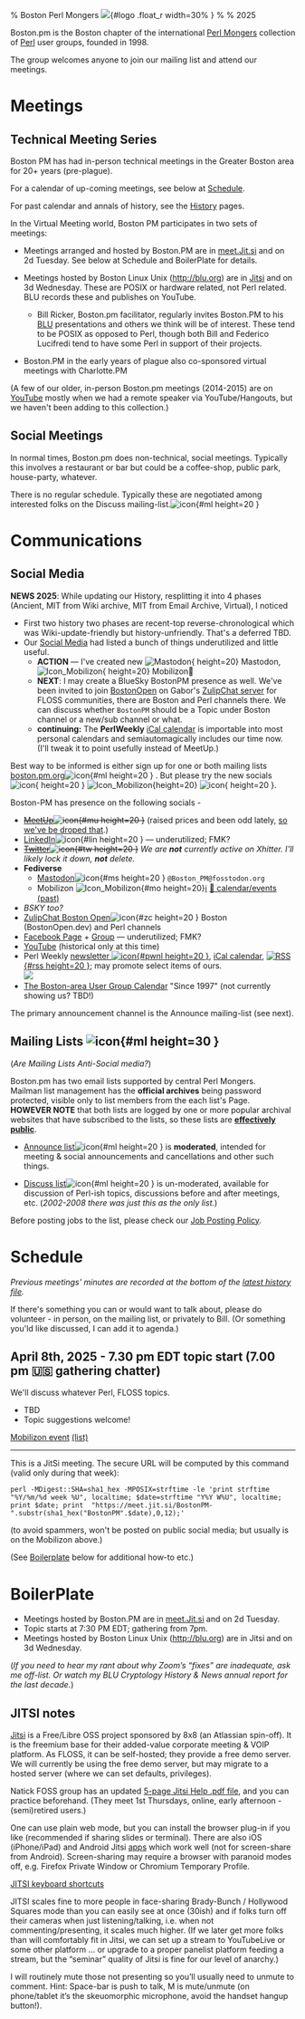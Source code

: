 % Boston Perl Mongers  ![](./images/Logo.jpg){#logo .float_r width=30% }
% 
% 2025



Boston.pm is the Boston chapter of the international [Perl Mongers](https://www.pm.org/) collection of [Perl](https://www.perl.org) user groups, founded in 1998.

The group welcomes anyone to join our mailing list and attend our meetings.

# Meetings

## Technical Meeting Series

Boston PM has had in-person technical meetings in the Greater Boston area for 20+ years (pre-plague).

For a calendar of up-coming meetings, see below at [Schedule](#schedule).

For past calendar and annals of history, see the [History](History-00.html) pages.

In the Virtual Meeting world, Boston PM participates in two sets of meetings:

* Meetings arranged and hosted by Boston.PM are in [meet.Jit.si](https://meet.Jit.si) and on 2d Tuesday. See below at Schedule and BoilerPlate for details.

* Meetings hosted by Boston Linux Unix (<http://blu.org>) are in [Jitsi](https://meet.Jit.si) and on 3d Wednesday. These are POSIX or hardware related, not Perl related. BLU records these and publishes on YouTube.

    - Bill Ricker, Boston.pm facilitator, regularly invites Boston.PM to his [BLU](https://blu.org/) presentations and others we think will be of interest. These tend to be POSIX as opposed to Perl, though both Bill and Federico Lucifredi tend to have some Perl in support of their projects.

* Boston.PM in the early years of plague also co-sponsored virtual meetings with Charlotte.PM

(A few of our older, in-person Boston.pm meetings (2014-2015) are on [YouTube](https://www.youtube.com/channel/UCY0sL_ILd6JUixlppAQlgsA/videos) mostly when we had a remote speaker via YouTube/Hangouts, but we haven't been adding to this collection.)




## Social Meetings

In normal times, Boston.pm does non-technical, social meetings.
Typically this involves a restaurant or bar but could be a coffee-shop, public park, house-party, whatever.

There is no regular schedule.
Typically these are negotiated among interested folks on the Discuss mailing-list.![icon](./images/Mail-icon.png){#ml height=20 }


# Communications

## Social Media

**NEWS 2025**: While updating our History, resplitting it into 4 phases (Ancient, MIT from Wiki archive, MIT from Email Archive, Virtual), I noticed

* First two history two phases are recent-top reverse-chronological which was Wiki-update-friendly but history-unfriendly. That's a deferred TBD.
* Our [Social Media](https://boston-pm.github.io/#social-media) had listed a bunch of things underutilized and little useful.
    - **ACTION** — I've created new ![Mastodon](images/Mastodon.png){ height=20} Mastodon, ![Icon_Mobilizon](images/Icon_Mobilizon.png){ height=20} Mobilizon&#x1F4C5; 
    - **NEXT**: I may create a BlueSky BostonPM presence as well. We've been invited to join [BostonOpen](https://bostonopen.dev) on Gabor's [ZulipChat server](https://osdc.zulipchat.com/#narrow/channel/406743-boston) for FLOSS communities, there are Boston and Perl channels there. We can discuss whether `BostonPM` should be a Topic under Boston channel or a new/sub channel or what.
    - **continuing:** The **PerlWeekly** [iCal calendar](https://perlweekly.com/perlweekly.ical) is importable into most personal calendars and semiautomagically includes our time now. (I'll tweak it to point usefully instead of MeetUp.)

Best way to be informed is either sign up for one or both mailing lists [boston.pm.org](https://boston.pm.org)![icon](./images/Mail-icon.png){#ml height=20 } . But please try the new socials ![icon](./images/Mastodon.png){ height=20 }  ![Icon_Mobilizon](images/Icon_Mobilizon.png){height=20} ![icon](./images/zulip-chat-icon.png){ height=20 }.

Boston-PM has presence on the following socials -

* ~~[MeetUp](https://www.meetup.com/boston-pm/)![icon](./images/Meetup-icon.png){#mu height=20 }~~ (raised prices and been odd lately, <u>so we've be droped that</u>.)
* [LinkedIn](https://www.linkedin.com/groups/41363/)![icon](./images/Linkedin-icon.png){#lin height=20 }  — underutilized; FMK?
* ~~[Twitter](https://twitter.com/BostonPM)![icon](./images/Twitter-icon.png){#tw height=20 }~~
    *We are **not** currently active on Xhitter. I'll likely lock it down, **not** delete.*
* **Fediverse** 
    * <a rel="me" href="https://fosstodon.org/@Boston_PM">Mastodon</a>![icon](./images/Mastodon.png){#ms height=20 } `@Boston_PM@fosstodon.org` 
    * Mobilizon ![Icon_Mobilizon](images/Icon_Mobilizon.png){#mo height=20}[&#x2139;&#xFE0F;](https://framablog.org/2022/11/08/mobilizon-v3-find-events-and-groups-throughout-the-fediverse/) [&#x1F4C5; calendar/events](https://mobilizon.us/search?search=Boston+Perl) [(past)](https://mobilizon.us/search?search=Boston+Perl&when=past&eventPage=1)
* _BSKY too?_
* [ZulipChat Boston Open](https://osdc.zulipchat.com/#narrow/channel/406743-boston)![icon](./images/zulip-chat-icon.png){#zc height=20 } Boston (BostonOpen.dev) and Perl channels
* [Facebook Page](https://www.facebook.com/bostonpm/) + [Group](https://www.facebook.com/groups/131595281237) — underutilized; FMK?
* [YouTube](https://www.youtube.com/channel/UCY0sL_ILd6JUixlppAQlgsA/videos) (historical only at this time)
* Perl Weekly [newsletter ![icon](./images/Mail-icon.png){#pwnl height=20 }](https://perlweekly.com/), [iCal calendar](https://perlweekly.com/perlweekly.ical), [![RSS](./images/feed-icon32x32.png){#rss height=20 }](https://perlweekly.com/perlweekly.rss); may promote select items of ours. <br /> [![](./images/perl_weekly_234x60.png)](https://perlweekly.com/)
* [The Boston-area User Group Calendar](http://www.bugc.org) "Since 1997" (not currently showing us? TBD!)



The primary announcement channel is the Announce mailing-list (see next).


## Mailing Lists ![icon](./images/Mail-icon.png){#ml height=30 }

(*Are Mailing Lists Anti-Social media?*)

Boston.pm has two email lists supported by central Perl Mongers.   
Mailman list management has the **official archives** being password protected, visible only to list members from the each list's Page.    
**HOWEVER NOTE** that both lists are logged by one or more popular archival websites that have subscribed to the lists, so these lists are **<u>effectively public</u>**.

* [Announce list](https://mail.pm.org/mailman/listinfo/boston-pm-announce)![icon](./images/Mail-icon.png){#ml height=20 } is **moderated**, intended for meeting & social announcements and cancellations and other such things. 

* [Discuss list](https://mail.pm.org/mailman/listinfo/boston-pm)![icon](./images/Mail-icon.png){#ml height=20 } is un-moderated, available for discussion of Perl-ish topics, discussions before and after meetings, etc.  (*2002-2008 there was just this as the only list.*)


Before posting jobs to the list, please check our [Job Posting Policy](JobPostingPolicy.html).

# Schedule

_Previous meetings' minutes are recorded at the bottom of the [latest history file](./History-04-Virtual.html#section-5)._


If there's something you can or would want to talk about, please do volunteer - in person, on the mailing list, or privately to Bill. (Or something you'ld like discussed, I can add it to agenda.)

## April 8th, 2025 - 7.30 pm EDT topic start (7.00 pm &#127482;&#127480; gathering chatter)

We'll discuss whatever Perl, FLOSS topics.  

* TBD
* Topic suggestions welcome!

[Mobilizon event](https://mobilizon.us/events/6769278b-1b22-4c39-b874-37fc2b3e5264) 
[(list)](https://mobilizon.us/search?search=Boston+Perl)

------------

This is a JitSi meeting. The secure URL will be computed by this command (valid only during that week):

```
perl -MDigest::SHA=sha1_hex -MPOSIX=strftime -le 'print strftime "%Y/%m/%d week %U", localtime; $date=strftime "Y%Y W%U", localtime; print $date; print  "https://meet.jit.si/BostonPM-".substr(sha1_hex("BostonPM".$date),0,12);'  

```
(to avoid spammers, won't be posted on public social media; but usually is on the Mobilizon above.)

(See [Boilerplate](./index.html/#boilerplate) below for additional how-to etc.)




# BoilerPlate

* Meetings hosted by Boston.PM are in [meet.Jit.si](https://meet.Jit.si) and on 2d Tuesday.
* Topic starts at 7:30 PM EDT; gathering from 7pm.
* Meetings hosted by Boston Linux Unix (<http://blu.org>) are in Jitsi and on 3d Wednesday.

(*If you need to hear my rant about why Zoom’s “fixes” are inadequate, ask me off-list. Or watch my BLU Cryptology History & News annual report for the last decade.*)

## JITSI notes

[Jitsi](https://meet.jit.si) is a Free/Libre OSS project sponsored by 8x8 (an Atlassian spin-off). It is the freemium base for their added-value corporate meeting & VOIP platform. As FLOSS, it can be self-hosted; they provide a free demo server. We will currently be using the free demo server, but may migrate to a hosted server (where we can set defaults, privileges).

Natick FOSS group has an updated [5-page Jitsi Help .pdf file](http://runeman.org/articles/natick-foss/jitsi/jitsi-2022-09-05.pdf), and you can practice beforehand.  (They meet 1st Thursdays, online, early afternoon - (semi)retired users.)


One can use plain web mode, but you can install the browser plug-in if you like (recommended if sharing slides or terminal). There are also iOS (iPhone/iPad) and Android Jitsi [apps](https://jitsi.org/downloads/) which work well (not for screen-share from Android). Screen-sharing may require a browser with paranoid modes off, e.g. Firefox Private Window or Chromium Temporary Profile.


[JITSI keyboard shortcuts](https://jitsi.github.io/handbook/docs/user-guide/keyboard-shortcuts)

JITSI scales fine to more people in face-sharing Brady-Bunch / Hollywood Squares mode than you can easily see at once (30ish) and if folks turn off their cameras when just listening/talking, i.e. when not commenting/presenting, it scales much higher. (If we later get more folks than will comfortably fit in Jitsi, we can set up a stream to YouTubeLive or some other platform … or upgrade to a proper panelist platform feeding a stream, but the “seminar” quality of Jitsi is fine for our level of anarchy.)

I will routinely mute those not presenting so you’ll usually need to unmute to comment. Hint: Space-bar is push to talk, M is mute/unmute (on phone/tablet it’s the skeuomorphic microphone, avoid the handset hangup button!).


